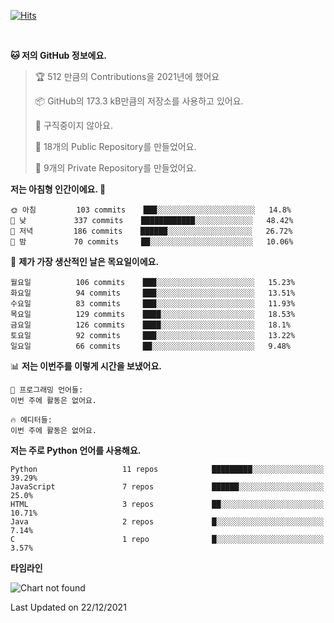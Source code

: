 [![Hits](https://hits.seeyoufarm.com/api/count/incr/badge.svg?url=https%3A%2F%2Fgithub.com%2FSoohan-Park&count_bg=%23000000&title_bg=%23828282&icon=gradle.svg&icon_color=%23FFFFFF&title=Visited&edge_flat=false)](https://hits.seeyoufarm.com)  

<br/>

<!--START_SECTION:waka-->
**🐱 저의 GitHub 정보에요.** 

> 🏆 512 만큼의 Contributions을 2021년에 했어요
 > 
> 📦 GitHub의 173.3 kB만큼의 저장소를 사용하고 있어요. 
 > 
> 🚫 구직중이지 않아요.
 > 
> 📜 18개의 Public Repository를 만들었어요. 
 > 
> 🔑 9개의 Private Repository를 만들었어요.  
 > 
**저는 아침형 인간이에요. 🐤** 

```text
🌞 아침         103 commits    ███░░░░░░░░░░░░░░░░░░░░░░   14.8% 
🌆 낮　         337 commits    ████████████░░░░░░░░░░░░░   48.42% 
🌃 저녁         186 commits    ██████░░░░░░░░░░░░░░░░░░░   26.72% 
🌙 밤　         70 commits     ██░░░░░░░░░░░░░░░░░░░░░░░   10.06%

```
📅 **제가 가장 생산적인 날은 목요일이에요.** 

```text
월요일          106 commits    ███░░░░░░░░░░░░░░░░░░░░░░   15.23% 
화요일          94 commits     ███░░░░░░░░░░░░░░░░░░░░░░   13.51% 
수요일          83 commits     ███░░░░░░░░░░░░░░░░░░░░░░   11.93% 
목요일          129 commits    ████░░░░░░░░░░░░░░░░░░░░░   18.53% 
금요일          126 commits    ████░░░░░░░░░░░░░░░░░░░░░   18.1% 
토요일          92 commits     ███░░░░░░░░░░░░░░░░░░░░░░   13.22% 
일요일          66 commits     ██░░░░░░░░░░░░░░░░░░░░░░░   9.48%

```


📊 **저는 이번주를 이렇게 시간을 보냈어요.** 

```text
💬 프로그래밍 언어들: 
이번 주에 활동은 없어요.

🔥 에디터들: 
이번 주에 활동은 없어요.

```

**저는 주로 Python 언어를 사용해요.** 

```text
Python                   11 repos            █████████░░░░░░░░░░░░░░░░   39.29% 
JavaScript               7 repos             ██████░░░░░░░░░░░░░░░░░░░   25.0% 
HTML                     3 repos             ██░░░░░░░░░░░░░░░░░░░░░░░   10.71% 
Java                     2 repos             █░░░░░░░░░░░░░░░░░░░░░░░░   7.14% 
C                        1 repo              █░░░░░░░░░░░░░░░░░░░░░░░░   3.57%

```


**타임라인**

![Chart not found](https://raw.githubusercontent.com/Soohan-Park/Soohan-Park/master/charts/bar_graph.png) 


 Last Updated on 22/12/2021
<!--END_SECTION:waka-->
